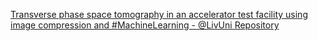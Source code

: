 [Transverse phase space tomography in an accelerator test facility using image compression and #MachineLearning - @LivUni Repository](https://qi.tc/qi/110404)